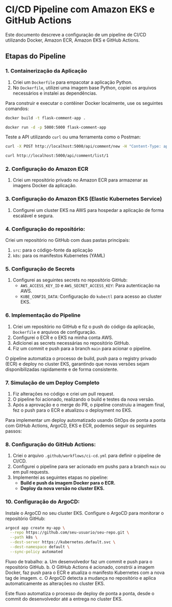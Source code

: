 # CI/CD Pipeline com Amazon EKS e GitHub Actions

Este documento descreve a configuração de um pipeline de CI/CD utilizando Docker, Amazon ECR, Amazon EKS e GitHub Actions.

## Etapas do Pipeline

### 1. Containerização da Aplicação

1. Criei um `Dockerfile` para empacotar a aplicação Python.
2. No `Dockerfile`, utilizei uma imagem base Python, copiei os arquivos necessários e instalei as dependências.

Para construir e executar o contêiner Docker localmente, use os seguintes comandos:

```sh
docker build -t flask-comment-app .
```

```sh
docker run -d -p 5000:5000 flask-comment-app
```

Teste a API utilizando `curl` ou uma ferramenta como o Postman:

```sh
curl -X POST http://localhost:5000/api/comment/new -H "Content-Type: application/json" -d '{"email": "user@example.com", "comment": "Great post!", "content_id": 1}'
```

```sh
curl http://localhost:5000/api/comment/list/1
```

### 2. Configuração do Amazon ECR

1. Criei um repositório privado no Amazon ECR para armazenar as imagens Docker da aplicação.

### 3. Configuração do Amazon EKS (Elastic Kubernetes Service)

1. Configurei um cluster EKS na AWS para hospedar a aplicação de forma escalável e segura.

### 4. Configuração do repositório:

Criei um repositório no GitHub com duas pastas principais:

1. `src`: para o código-fonte da aplicação
2. `k8s`: para os manifestos Kubernetes (YAML)

### 5. Configuração de Secrets

1. Configurei as seguintes secrets no repositório GitHub:
   - `AWS_ACCESS_KEY_ID` e `AWS_SECRET_ACCESS_KEY`: Para autenticação na AWS.
   - `KUBE_CONFIG_DATA`: Configuração do `kubectl` para acesso ao cluster EKS.

### 6. Implementação do Pipeline

1. Criei um repositório no GitHub e fiz o push do código da aplicação, `Dockerfile` e arquivos de configuração.
2. Configurei o ECR e o EKS na minha conta AWS.
3. Adicionei as secrets necessárias no repositório GitHub.
4. Fiz um commit e push para a branch `main` para acionar o pipeline.

O pipeline automatiza o processo de build, push para o registry privado (ECR) e deploy no cluster EKS, garantindo que novas versões sejam disponibilizadas rapidamente e de forma consistente.

### 7. Simulação de um Deploy Completo

1. Fiz alterações no código e criei um pull request.
2. O pipeline foi acionado, realizando o build e testes da nova versão.
3. Após a aprovação e o merge do PR, o pipeline construiu a imagem final, fez o push para o ECR e atualizou o deployment no EKS.

Para implementar um deploy automatizado usando GitOps de ponta a ponta com GitHub Actions, ArgoCD, EKS e ECR, podemos seguir os seguintes passos:


### 8. Configuração do GitHub Actions:
1. Criei o arquivo `.github/workflows/ci-cd.yml` para definir o pipeline de CI/CD.
2. Configurei o pipeline para ser acionado em pushs para a branch `main` ou em pull requests.
3. Implementei as seguintes etapas no pipeline:
   - **Build e push da imagem Docker para o ECR.**
   - **Deploy da nova versão no cluster EKS.**

### 10. Configuração do ArgoCD:

Instale o ArgoCD no seu cluster EKS.
Configure o ArgoCD para monitorar o repositório GitHub:
```sh
argocd app create my-app \
  --repo https://github.com/seu-usuario/seu-repo.git \
  --path k8s \
  --dest-server https://kubernetes.default.svc \
  --dest-namespace default \
  --sync-policy automated
```


Fluxo de trabalho:
a. Um desenvolvedor faz um commit e push para o repositório GitHub.
b. O GitHub Actions é acionado, constrói a imagem Docker, faz push para o ECR e atualiza o manifesto Kubernetes com a nova tag de imagem.
c. O ArgoCD detecta a mudança no repositório e aplica automaticamente as alterações no cluster EKS.

Este fluxo automatiza o processo de deploy de ponta a ponta, desde o commit do desenvolvedor até a entrega no cluster EKS.
